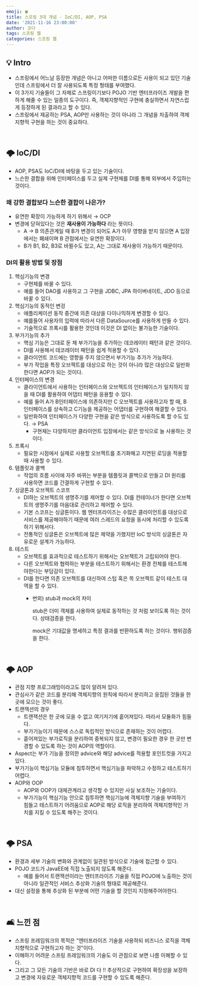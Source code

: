 ```yaml
---
emoji: 🍀
title: 스프링 3대 개념 - IoC/DI, AOP, PSA
date: '2021-11-16 23:00:00'
author: 코다
tags: 스프링 웹
categories: 스프링 웹
---
```



## 💡 Intro

- 스프링에서 어느날 등장한 개념은 아니고 어떠한 이름으로든 사용이 되고 있던 기술인데 스프링에서 더 잘 사용되도록 특정 형태를 부여했다.
- 이 3가지 기술들이 그 자체로 스프링이기보다 POJO 기반 엔터프라이즈 개발을 편하게 해줄 수 있는 일종의 도구이다. 즉, 객체지향적인 구현에 충실하면서 자연스럽게 등장하게 된 결과라고 할 수 있다.
- 스프링에서 제공하는 PSA, AOP만 사용하는 것이 아니라 그 개념을 차출하여 객체지향적 구현을 하는 것이 중요하다.

<br>

## 🌩 IoC/DI

- AOP, PSA도 IoC/DI에 바탕을 두고 있는 기술이다.
- 느슨한 결합을 위해 인터페이스를 두고 실제 구현체를 DI를 통해 외부에서 주입하는 것이다.

### 왜 강한 결합보다 느슨한 결합이 나은가?

- 유연한 확장이 가능하게 하기 위해서 → OCP
- 변경에 닫혀있다는 것은 **재사용이 가능하다** 라는 뜻이다.
    - A → B 의존관계일 때 B가 변경이 되어도 A가 아무 영향을 받지 않으면 A 입장에서는 폐쇄이며 B 관점에서는 유연한 확장이다.
    - B가 B1, B2, B3로 바뀔수도 있고, A는 그대로 재사용이 가능하기 때문이다.

### DI의 활용 방법 및 장점

1. 핵심기능의 변경
    - 구현체를 바꿀 수 있다.
    - 예를 들어 DAO를 사용하고 그 구현을 JDBC, JPA 하이버네이트, JDO 등으로 바꿀 수 있다.
2. 핵심기능의 동적인 변겅
    - 애플리케이션 동작 중간에 의존 대상을 다이나믹하게 변경할 수 있다.
    - 예를들어 사용자의 입력에 따라서 다른 DataSource를 사용하게 만들 수 있다.
    - 기술적으로 프록시를 활용한 것인데 이것은 DI 없이는 불가능한 기술이다.
3. 부가기능의 추가
    - 핵심 기능은 그대로 둔 채 부가기능을 추가하는 데코레이터 패턴과 같은 것이다.
    - DI를 사용해서 데코레이터 패턴을 쉽게 적용할 수 있다.
    - 클라이언트 코드에는 영향을 주지 않으면서 부가기능 추가가 가능하다.
    - 부가 작업을 특정 오브젝트를 대상으로 하는 것이 아니라 많은 대상으로 일반화 한다면 AOP가 되는 것이다.
4. 인터페이스의 변경
    - 클라이언트에서 사용하는 인터페이스와 오브젝트의 인터페이스가 일치하지 않을 때 DI를 활용하여 어댑터 패턴을 응용할 수 있다.
    - 예를 들어 A가 B인터페이스에 의존하지만 C 오브젝트를 사용하고자 할 때, B 인터페이스를 상속하고 C기능을 제공하는 어댑터를 구현하여 해결할 수 있다.
    - 일반화하여 인터페이스가 다양한 구현을 같은 방식으로 사용하도록 할 수도 있다. → PSA
        - 구현체는 다양하지만 클라이언트 입장에서는 같은 방식으로 늘 사용하는 것이다.
5. 프록시
    - 필요한 시점에서 실제로 사용할 오브젝트를 초기화해고 지연된 로딩을 적용할 때 사용할 수 있다.
6. 템플릿과 콜백 
    - 작업의 흐름 사이에 자주 바뀌는 부분을 템플릿과 콜백으로 만들고 DI 원리를 사용하면 코드를 간결하게 구현할 수 있다.
7. 싱글톤과 오브젝트 스코프
    - DI하는 오브젝트의 생명주기를 제어할 수 있다. DI를 컨테이너가 한다면 오브젝트의 생명주기를 마음대로 관리하고 제어할 수 있다.
    - 기본 스코프는 싱글톤이다. 웹 엔터프라이즈는 수많은 클라이언트를 대상으로 서비스를 제공해야하기 때문에 여러 스레드의 요청을 동시에 처리할 수 있도록 하기 위해서다.
    - 전통적인 싱글톤은 오브젝트에 많은 제약을 가했지만 IoC 방식의 싱글톤은 자유로운 설계가 가능하다.
8. 테스트
    - 오브젝트를 효과적으로 테스트하기 위해서는 오브젝트가 고립되어야 한다.
    - 다른 오브젝트와 협력하는 부분을 테스트하기 위해서는 환경 전체를 테스트해야한다는 부담감이 있다.
    - DI를 한다면 의존 오브젝트를 대신하여 스텁 혹은 목 오브젝트 같이 테스트 대역을 할 수 있다.
        - 번외) stub과 mock의 차이
            
            stub은 더미 객체를 사용하여 실제로 동작하는 것 처럼 보이도록 하는 것이다. 상태검증을 한다. 
            
            mock은 기대값을 명세하고 특정 결과를 반환하도록 하는 것이다. 행위검증을 한다. 
            
<br>

## 🌩 AOP

- 관점 지향 프로그래밍이라고도 많이 알려져 있다.
- 관심사가 같은 코드를 분리해 객체지향의 원칙에 따라서 분리하고 응집된 것들을 한 곳에 모으는 것이 좋다.
- 트랜잭션의 경우
    - 트랜잭션은 한 곳에 모을 수 없고 여기저기에 흩어져있다. 따라서 모듈화가 힘들다.
    - 부가기능이기 때문에 스스로 독립적인 방식으로 존재하는 것이 어렵다.
    - 흩어져있는 부가로직을 분리하여 중복되지 않고, 변경이 필요한 경우 한 곳만 변경할 수 있도록 하는 것이 AOP의 역할이다.
- Aspect는 부가 기능을 정의한 advice와 해당 advice를 적용할 포인트컷을 가지고 있다.
- 부가기능이 핵심기능 모듈에 침투하면서 핵심기능을 파악하고 수정하고 테스트하기 어렵다.
- AOP와 OOP
    - AOP와 OOP가 대체관계라고 생각할 수 있지만 사실 보조하는 기술이다.
    - 부가기능이 핵심기능 안으로 침투하면 핵심기능에 객체지향 기술을 부여하기 힘들고 테스트하기 어려움으로 AOP로 해당 로직을 분리하여 객체지향적인 가치를 지킬 수 있도록 해주는 것이다.

<br>

## 🌩 PSA

- 환경과 세부 기술의 변화와 관계없이 일관된 방식으로 기술에 접근할 수 있다.
- POJO 코드가 JavaEE에 직접 노출되지 않도록 해준다.
    - 예를 들어서 트랜잭션이라는 엔터프라이즈 기술을 직접 POJO에 노출하는 것이 아니라 일관적인 서비스 추상화 기술의 형태로 제공해준다.
- 대신 설정을 통해 추상화 된 부분에 어떤 기술을 할 것인지 지정해주어야한다.

<br>

## 🛋 느낀 점

- 스프링 프레임워크의 목적은 "엔터프라이즈 기술을 사용하되 비즈니스 로직을 객체지향적으로 구현하고자 하는 것"이다.
- 이해하기 어려운 스프링 프레임워크의 기술도 이 관점으로 보면 나름 이해할 수 있다.
- 그리고 그 모든 기술의 기반은 바로 DI 다 !! 추상적으로 구현하여 확장성을 보장하고 변경에 자유로운 객체지향적 코드를 구현할 수 있도록 해준다.

```toc
```